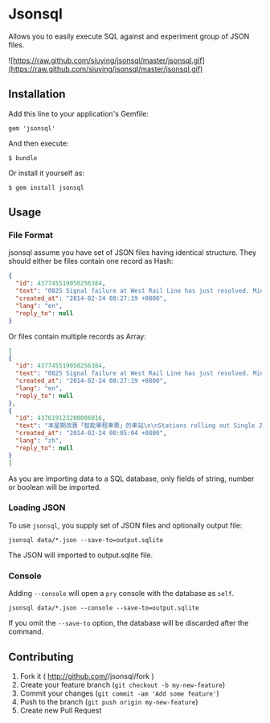 # Jsonsql

Allows you to easily execute SQL against and experiment group of JSON files.

![https://raw.github.com/siuying/jsonsql/master/jsonsql.gif](https://raw.github.com/siuying/jsonsql/master/jsonsql.gif)

## Installation

Add this line to your application's Gemfile:

    gem 'jsonsql'

And then execute:

    $ bundle

Or install it yourself as:

    $ gem install jsonsql

## Usage

### File Format

jsonsql assume you have set of JSON files having identical structure. They should either be files contain one record as Hash:

```json
{
  "id": 437745519050256384,
  "text": "0825 Signal failure at West Rail Line has just resolved. Minor delay",
  "created_at": "2014-02-24 08:27:19 +0800",
  "lang": "en",
  "reply_to": null
}
```

Or files contain multiple records as Array:

```json
[
{
  "id": 437745519050256384,
  "text": "0825 Signal failure at West Rail Line has just resolved. Minor delay",
  "created_at": "2014-02-24 08:27:19 +0800",
  "lang": "en",
  "reply_to": null
},
{
  "id": 437619123200086016,
  "text": "本星期改賣「智能單程車票」的車站\n\nStations rolling out Single Journey Smart Tickets in this week： \n\nhttp://t.co/nyueEn151y  #SJST",
  "created_at": "2014-02-24 00:05:04 +0800",
  "lang": "zh",
  "reply_to": null
}
]
```

As you are importing data to a SQL database, only fields of string, number or boolean will be imported.

### Loading JSON

To use ``jsonsql``, you supply set of JSON files and optionally output file:

```
jsonsql data/*.json --save-to=output.sqlite
```

The JSON will imported to output.sqlite file.

### Console

Adding ``--console`` will open a ``pry`` console with the database as ``self``.

```
jsonsql data/*.json --console --save-to=output.sqlite
```

If you omit the ``--save-to`` option, the database will be discarded after the command.

## Contributing

1. Fork it ( http://github.com/<my-github-username>/jsonsql/fork )
2. Create your feature branch (`git checkout -b my-new-feature`)
3. Commit your changes (`git commit -am 'Add some feature'`)
4. Push to the branch (`git push origin my-new-feature`)
5. Create new Pull Request
